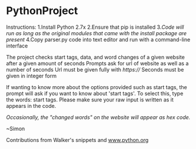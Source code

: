 # PythonProject

Instructions:
1.Install Python 2.7x
2.Ensure that pip is installed
3._Code will run as long as the original modules that came with the install package are present_
4.Copy parser.py code into text editor and run with a command-line interface

The project checks start tags, data, and word changes of a given website after a given amount of seconds
Prompts ask for url of website as well as a number of seconds
Url must be given fully with _https://_
Seconds must be given in integer form

If wanting to know more about the options provided such as start tags, the prompt will ask if you want to know about 'start tags'. To select this, type the words: start tags. Please make sure your raw input is written as it appears in the code.

_Occasionally, the "changed words" on the website will appear as hex code._

~Simon

Contributions from Walker's snippets and www.python.org

